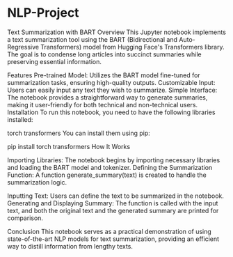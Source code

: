 # NLP-Project
Text Summarization with BART
Overview
This Jupyter notebook implements a text summarization tool using the BART (Bidirectional and Auto-Regressive Transformers) model from Hugging Face's Transformers library. The goal is to condense long articles into succinct summaries while preserving essential information.

Features
Pre-trained Model: Utilizes the BART model fine-tuned for summarization tasks, ensuring high-quality outputs.
Customizable Input: Users can easily input any text they wish to summarize.
Simple Interface: The notebook provides a straightforward way to generate summaries, making it user-friendly for both technical and non-technical users.
Installation
To run this notebook, you need to have the following libraries installed:

torch
transformers
You can install them using pip:


pip install torch transformers
How It Works

Importing Libraries: The notebook begins by importing necessary libraries and loading the BART model and tokenizer.
Defining the Summarization Function: A function generate_summary(text) is created to handle the summarization logic.

Inputting Text: Users can define the text to be summarized in the notebook.
Generating and Displaying Summary: The function is called with the input text, and both the original text and the generated summary are printed for comparison.



Conclusion
This notebook serves as a practical demonstration of using state-of-the-art NLP models for text summarization, providing an efficient way to distill information from lengthy texts.

